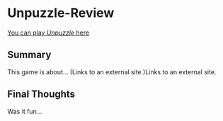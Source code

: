 # Unpuzzle-Review
[You can play *Unpuzzle* here](https://www.kongregate.com/games/KekGames/unpuzzle)

## Summary
This game is about...
 (Links to an external site.)Links to an external site.

## Final Thoughts
Was it fun...

